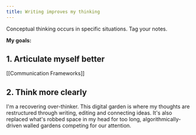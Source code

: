 ```yaml
---
title: Writing improves my thinking
---
```

Conceptual thinking occurs in specific situations. Tag your notes.

**My goals:**
## 1. Articulate myself better

[[Communication Frameworks]]

## 2. Think more clearly
I'm a recovering over-thinker. This digital garden is where my thoughts are restructured through writing, editing and connecting ideas. It's also replaced what's robbed space in my head for too long, algorithmically-driven walled gardens competing for our attention.